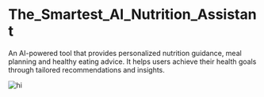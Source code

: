 # The_Smartest_AI_Nutrition_Assistant
An AI-powered tool that provides personalized nutrition guidance, meal planning and healthy eating advice. It helps users achieve their health goals through tailored recommendations and insights.

![hi](https://www.google.com/imgres?q=smart%20ai%20nutrition%20assistant%20using%20agentic%20ai%20pictures&imgurl=https%3A%2F%2Fwww.shutterstock.com%2Fimage-photo%2Fai-agents-business-analyze-businesses-600nw-2577839733.jpg&imgrefurl=https%3A%2F%2Fwww.shutterstock.com%2Fsearch%2Fagentic-ai&docid=HI0PoDYSd71TgM&tbnid=7a8zUj8lDdHtCM&vet=12ahUKEwjCqZyF7OmOAxXQ2DgGHdaaC6wQM3oECGwQAA..i&w=600&h=338&hcb=2&ved=2ahUKEwjCqZyF7OmOAxXQ2DgGHdaaC6wQM3oECGwQAA)
